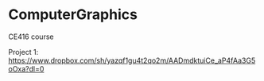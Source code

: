 # ComputerGraphics
CE416 course

Project 1: https://www.dropbox.com/sh/yazqf1gu4t2qo2m/AADmdktuiCe_aP4fAa3G5oOxa?dl=0
